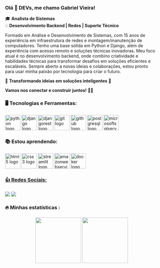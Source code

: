### Olá 👋 DEVs, me chamo Gabriel Vieira!

🎓 **Analista de Sistemas**  
💡 **Desenvolvimento Backend | Redes | Suporte Técnico**

Formado em Análise e Desenvolvimento de Sistemas, com 15 anos de experiência em infraestrutura de redes e montagem/manutenção de computadores. Tenho uma base sólida em Python e Django, além de experiência com acesso remoto e soluções técnicas inovadoras. Meu foco atual é no desenvolvimento backend, onde combino criatividade e habilidades técnicas para transformar desafios em soluções eficientes e escaláveis. Sempre aberto a novas ideias e colaborações, estou pronto para usar minha paixão por tecnologia para criar o futuro.

🌟 **Transformando ideias em soluções inteligentes** 🌟

**Vamos nos conectar e construir juntos!** 🚀✨

###

<h3 align="left">🖥️ Tecnologias e Ferramentas:</h3>

###

<div align="left">
<img src="https://cdn.jsdelivr.net/gh/devicons/devicon/icons/python/python-original-wordmark.svg" height="50" alt="python logo"/> <img src="https://cdn.jsdelivr.net/gh/devicons/devicon@latest/icons/django/django-plain-wordmark.svg" height="50" alt="django logo"/> <img src="https://cdn.jsdelivr.net/gh/devicons/devicon@latest/icons/djangorest/djangorest-original.svg" width="50" height="50" alt="djangorest logo"/> <img src="https://cdn.jsdelivr.net/gh/devicons/devicon/icons/git/git-original.svg" width="50" height="50" alt="git logo"/> <img src="https://cdn.jsdelivr.net/gh/devicons/devicon/icons/github/github-original-wordmark.svg" width="50" height="50" alt="github logo"/> <img src="https://cdn.jsdelivr.net/gh/devicons/devicon@latest/icons/postgresql/postgresql-plain-wordmark.svg" width="50" heigth="50" alt="postgresql logo"/> <img src="https://cdn.jsdelivr.net/gh/devicons/devicon@latest/icons/microsoftsqlserver/microsoftsqlserver-plain-wordmark.svg" width="50" heigth="50" alt="microsoftsqlserver logo"/>
</div>          

###

<h3 align="left">📚 Estou aprendendo:</h3>

###

<div align="left">
<img src="https://cdn.jsdelivr.net/gh/devicons/devicon/icons/html5/html5-original.svg" height="50" alt="html5 logo"/> <img src="https://cdn.jsdelivr.net/gh/devicons/devicon/icons/css3/css3-original.svg" height="50" alt="css3 logo" /> <img src="https://cdn.jsdelivr.net/gh/devicons/devicon@latest/icons/streamlit/streamlit-plain-wordmark.svg" height="50" alt="streamlit logo"/> <img src="https://cdn.jsdelivr.net/gh/devicons/devicon@latest/icons/amazonwebservices/amazonwebservices-plain-wordmark.svg" height="50" alt="amazonwebservices logo"/> <img src="https://cdn.jsdelivr.net/gh/devicons/devicon/icons/docker/docker-plain-wordmark.svg" height="50" alt="docker logo" />
</div>

###

<div>
<a href="https://github.com/devgabrielvieira">
</div>

###

<h3 align="left">👍 Redes Sociais:</h3> 

###

[<img src="https://img.shields.io/badge/linkedin-%230077B5.svg?&style=for-the-badge&logo=linkedin&logoColor=white" />](https://www.linkedin.com/in/devgabrielvieira/) [<img src = "https://img.shields.io/badge/instagram-%23E4405F.svg?  &style=for-the-badge&logo=instagram&logoColor=white">](https://www.instagram.com/dev.gabivieira/)

###

<h3 align="left">🔥   Minhas estatísticas :</h3>

###

<div align="center">
<img src="https://github-readme-stats.vercel.app/api?username=devgabrielvieira&theme=vue-dark&show_icons=true&hide_border=true&count_private=false" height="150" />
<img src="https://github-readme-stats.vercel.app/api/top-langs/?username=devgabrielvieira&theme=vue-dark&show_icons=true&hide_border=true&layout=compact" height="150" />
</div>

###

